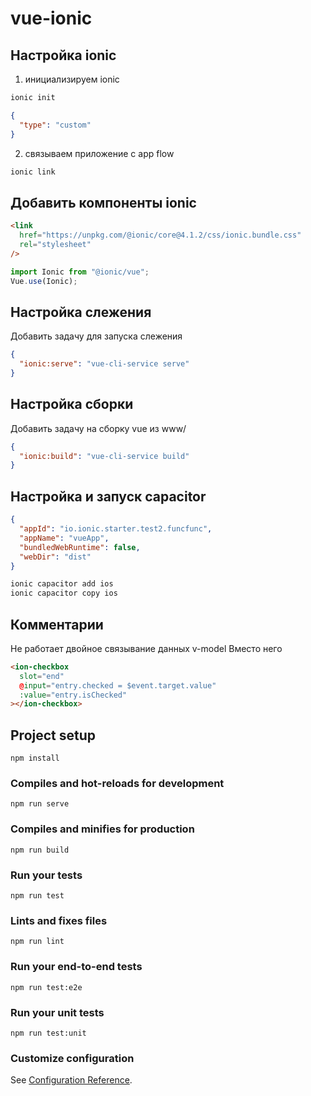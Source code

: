 # vue-ionic

## Настройка ionic

1. инициализируем ionic

```bash
ionic init
```

```json ionic.config.json
{
  "type": "custom"
}
```

2. связываем приложение с app flow

```bash
ionic link
```

## Добавить компоненты ionic

```html index.html
<link
  href="https://unpkg.com/@ionic/core@4.1.2/css/ionic.bundle.css"
  rel="stylesheet"
/>
```

```js main.js
import Ionic from "@ionic/vue";
Vue.use(Ionic);
```

## Настройка слежения

Добавить задачу для запуска слежения

```json package.json
{
  "ionic:serve": "vue-cli-service serve"
}
```

## Настройка сборки

Добавить задачу на сборку vue из www/

```json package.json
{
  "ionic:build": "vue-cli-service build"
}
```

## Настройка и запуск capacitor

```json capacitor.config.json
{
  "appId": "io.ionic.starter.test2.funcfunc",
  "appName": "vueApp",
  "bundledWebRuntime": false,
  "webDir": "dist"
}
```

```bash
ionic capacitor add ios
ionic capacitor copy ios
```

## Комментарии

Не работает двойное связывание данных v-model
Вместо него

```html
<ion-checkbox
  slot="end"
  @input="entry.checked = $event.target.value"
  :value="entry.isChecked"
></ion-checkbox>
```

## Project setup

```
npm install
```

### Compiles and hot-reloads for development

```
npm run serve
```

### Compiles and minifies for production

```
npm run build
```

### Run your tests

```
npm run test
```

### Lints and fixes files

```
npm run lint
```

### Run your end-to-end tests

```
npm run test:e2e
```

### Run your unit tests

```
npm run test:unit
```

### Customize configuration

See [Configuration Reference](https://cli.vuejs.org/config/).
